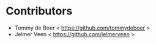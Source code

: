 # Contributors

* Tommy de Boer < https://github.com/tommydeboer >
* Jelmer Veen < https://github.com/jelmerveen >
